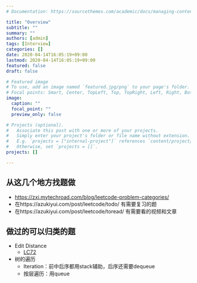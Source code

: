 ```yaml
---
# Documentation: https://sourcethemes.com/academic/docs/managing-content/

title: "Overview"
subtitle: ""
summary: ""
authors: [admin]
tags: [Interview]
categories: []
date: 2020-04-14T16:05:19+09:00
lastmod: 2020-04-14T16:05:19+09:00
featured: false
draft: false

# Featured image
# To use, add an image named `featured.jpg/png` to your page's folder.
# Focal points: Smart, Center, TopLeft, Top, TopRight, Left, Right, BottomLeft, Bottom, BottomRight.
image:
  caption: ""
  focal_point: ""
  preview_only: false

# Projects (optional).
#   Associate this post with one or more of your projects.
#   Simply enter your project's folder or file name without extension.
#   E.g. `projects = ["internal-project"]` references `content/project/deep-learning/index.md`.
#   Otherwise, set `projects = []`.
projects: []

---
```


## 从这几个地方找题做

- https://zxi.mytechroad.com/blog/leetcode-problem-categories/
- 在https://azukiyui.com/post/leetcode/todo/ 有需要复习的题
- 在https://azukiyui.com/post/leetcode/toread/ 有需要看的视频和文章

## 做过的可以归类的题

- Edit Distance
  - [LC72](../lc72)
- 树的遍历
  - Iteration：前中后序都用stack辅助，后序还需要dequeue
  - 按层遍历：用queue





